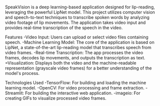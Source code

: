 SpeakVision is a deep learning-based application designed for lip-reading, leveraging the powerful LipNet model. This project utilizes computer vision and speech-to-text techniques to transcribe spoken words by analyzing video footage of lip movements. The application takes video input and provides real-time transcription of the speech in the video.

Features
-Video Input: Users can upload or select video files containing speech.
-Machine Learning Model: The core of the application is based on LipNet, a state-of-the-art lip-reading model that transcribes speech from video frames.
-Real-time Transcription: The app processes the video frames, decodes lip movements, and outputs the transcription as text.
=Visualization: Displays both the video and the machine-readable representation (grayscale video frames) for a better understanding of the model's process.

Technologies Used
-TensorFlow: For building and loading the machine learning model.
-OpenCV: For video processing and frame extraction.
-Streamlit: For building the interactive web application.
-imageio: For creating GIFs to visualize processed video frames.
